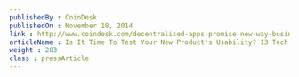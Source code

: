 ```yaml
---
publishedBy : CoinDesk
publishedOn : November 18, 2014
link : http://www.coindesk.com/decentralised-apps-promise-new-way-business-online/
articleName : Is It Time To Test Your New Product's Usability? 13 Tech Experts Weigh In
weight : 283 
class : pressArticle
---
```

